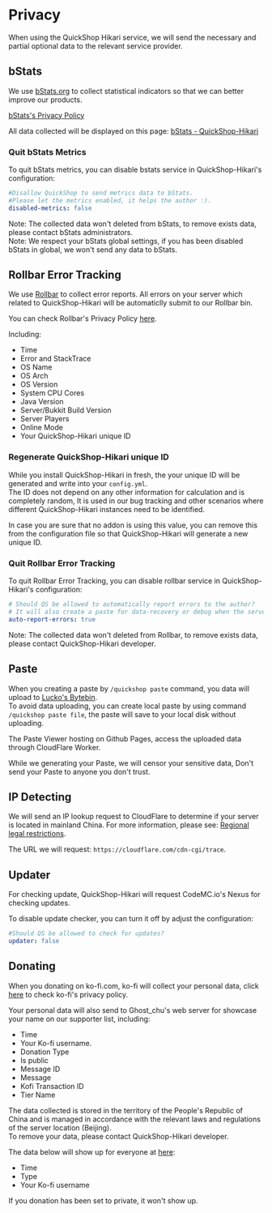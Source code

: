 # Privacy

When using the QuickShop Hikari service, we will send the necessary and partial optional data to the relevant service provider.  

## bStats

We use [bStats.org](https://bstats.org/) to collect statistical indicators so that we can better improve our products.  

[bStats's Privacy Policy](https://bstats.org/privacy-policy)

All data collected will be displayed on this page: [bStats - QuickShop-Hikari](https://bstats.org/plugin/bukkit/QuickShop-Hikari/14281)

### Quit bStats Metrics

To quit bStats metrics, you can disable bstats service in QuickShop-Hikari's configuration:

```yaml
#Disallow QuickShop to send metrics data to bStats.
#Please let the metrics enabled, it helps the author :).
disabled-metrics: false
```

Note: The collected data won't deleted from bStats, to remove exists data, please contact bStats administrators.  
Note: We respect your bStats global settings, if you has been disabled bStats in global, we won't send any data to bStats.  

## Rollbar Error Tracking

We use [Rollbar](https://rollbar.com/) to collect error reports. All errors on your server which related to QuickShop-Hikari will be automaticlly submit to our Rollbar bin.

You can check Rollbar's Privacy Policy [here](https://docs.rollbar.com/docs/privacy-policy).

Including:

* Time
* Error and StackTrace
* OS Name
* OS Arch
* OS Version
* System CPU Cores
* Java Version
* Server/Bukkit Build Version
* Server Players
* Online Mode
* Your QuickShop-Hikari unique ID

### Regenerate QuickShop-Hikari unique ID

While you install QuickShop-Hikari in fresh, the your unique ID will be generated and write into your `config.yml`.  
The ID does not depend on any other information for calculation and is completely random, It is used in our bug tracking and other scenarios where different QuickShop-Hikari instances need to be identified.  

In case you are sure that no addon is using this value, you can remove this from the configuration file so that QuickShop-Hikari will generate a new unique ID.

### Quit Rollbar Error Tracking

To quit Rollbar Error Tracking, you can disable rollbar service in QuickShop-Hikari's configuration:

```yaml
# Should QS be allowed to automatically report errors to the author?
# It will also create a paste for data-recovery or debug when the server boots up.
auto-report-errors: true
```

Note: The collected data won't deleted from Rollbar, to remove exists data, please contact QuickShop-Hikari developer.

## Paste

When you creating a paste by `/quickshop paste` command, you data will upload to [Lucko's Bytebin](https://bytebin.lucko.me/).  
To avoid data uploading, you can create local paste by using command `/quickshop paste file`, the paste will save to your local disk without uploading.

The Paste Viewer hosting on Github Pages, access the uploaded data through CloudFlare Worker.

While we generating your Paste, we will censor your sensitive data, Don't send your Paste to anyone you don't trust.

## IP Detecting

We will send an IP lookup request to CloudFlare to determine if your server is located in mainland China. For more information, please see: [Regional legal restrictions](netease.md).

The URL we will request: `https://cloudflare.com/cdn-cgi/trace`.

## Updater

For checking update, QuickShop-Hikari will request CodeMC.io's Nexus for checking updates.  

To disable update checker, you can turn it off by adjust the configuration:

```yaml
#Should QS be allowed to check for updates?
updater: false
```

## Donating

When you donating on ko-fi.com, ko-fi will collect your personal data, click [here](https://more.ko-fi.com/privacy) to check ko-fi's privacy policy.

Your personal data will also send to Ghost_chu's web server for showcase your name on our supporter list, including:

* Time
* Your Ko-fi username.
* Donation Type
* Is public
* Message ID
* Message
* Kofi Transaction ID
* Tier Name

The data collected is stored in the territory of the People's Republic of China and is managed in accordance with the relevant laws and regulations of the server location (Beijing).  
To remove your data, please contact QuickShop-Hikari developer.

The data below will show up for everyone at [here](https://quickshop-kofi-proxy.ghostchu.workers.dev/):

* Time
* Type
* Your Ko-fi username

If you donation has been set to private, it won't show up.
